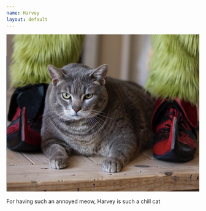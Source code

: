 ```yaml
---
name: Harvey
layout: default
---
```


![Picture of Harvey](../assets/harvey.png)

For having such an annoyed meow, Harvey is such a chill cat
